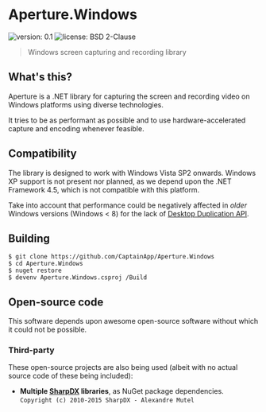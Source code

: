 ﻿# Aperture.Windows
![version: 0.1](https://img.shields.io/badge/version-0.1-blue.svg)
![license: BSD 2-Clause](https://img.shields.io/badge/license-BSD_2--Clause-brightgreen.svg)
> Windows screen capturing and recording library

## What's this?
Aperture is a .NET library for capturing the screen and recording video on Windows platforms using diverse technologies.

It tries to be as performant as possible and to use hardware-accelerated capture and encoding whenever feasible.

## Compatibility
The library is designed to work with Windows Vista SP2 onwards. Windows XP support is not present nor planned, as
we depend upon the .NET Framework 4.5, which is not compatible with this platform.

Take into account that performance could be negatively affected in _older_ Windows versions (Windows < 8) for the
lack of [Desktop Duplication API](https://msdn.microsoft.com/en-us/library/windows/desktop/hh404487(v=vs.85).aspx).

## Building
```
$ git clone https://github.com/CaptainApp/Aperture.Windows
$ cd Aperture.Windows
$ nuget restore
$ devenv Aperture.Windows.csproj /Build
```

## Open-source code
This software depends upon awesome open-source software without which it could not be possible.

### Third-party
These open-source projects are also being used (albeit with no actual source code of these being included):
- **Multiple [SharpDX](http://sharpdx.org/) libraries**, as NuGet package dependencies.  
  `Copyright (c) 2010-2015 SharpDX - Alexandre Mutel`